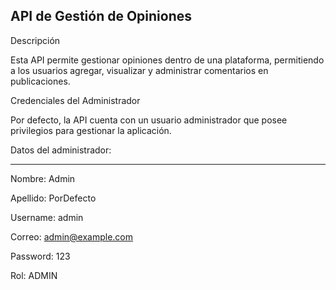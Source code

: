 ## API de Gestión de Opiniones

Descripción

Esta API permite gestionar opiniones dentro de una plataforma, permitiendo a los usuarios agregar, visualizar y administrar comentarios en publicaciones.

Credenciales del Administrador

Por defecto, la API cuenta con un usuario administrador que posee privilegios para gestionar la aplicación.

Datos del administrador:

----------------------------------------------------------------------------

Nombre: Admin

Apellido: PorDefecto

Username: admin

Correo: admin@example.com

Password: 123

Rol: ADMIN
